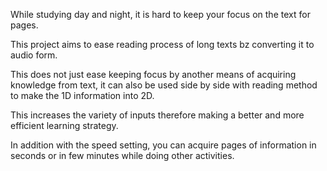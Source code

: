 While studying day and night, it is hard to keep your focus on the text for pages.

This project aims to ease reading process of long texts bz converting it to audio form.

This does not just ease keeping focus by another means of acquiring knowledge from text, it can also be used side by side with reading method to make the 1D information into 2D.

This increases the variety of inputs therefore making a better and more efficient learning strategy.

In addition with the speed setting, you can acquire pages of information in seconds or in few minutes while doing other activities.
